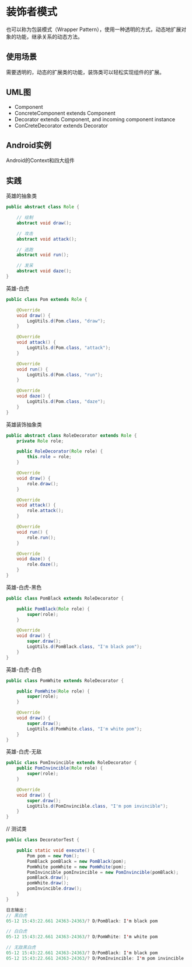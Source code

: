 # 装饰者模式
也可以称为包装模式（Wrapper Pattern），使用一种透明的方式，动态地扩展对象的功能，继承关系的动态方法。

## 使用场景
需要透明的，动态的扩展类的功能，装饰类可以轻松实现组件的扩展。

## UML图
- Component
- ConcreteComponent extends Component
- Decorator extends Component, and incoming component instance
- ConCreteDecorator extends Decorator

## Android实例
Android的Context和四大组件

## 实践
英雄的抽象类
```Java
public abstract class Role {

    // 绘制
    abstract void draw();

    // 攻击
    abstract void attack();

    // 逃跑
    abstract void run();

    // 发呆
    abstract void daze();
}
```

英雄-白虎
```Java
public class Pom extends Role {

    @Override
    void draw() {
        LogUtils.d(Pom.class, "draw");
    }

    @Override
    void attack() {
        LogUtils.d(Pom.class, "attack");
    }

    @Override
    void run() {
        LogUtils.d(Pom.class, "run");
    }

    @Override
    void daze() {
        LogUtils.d(Pom.class, "daze");
    }
}
```

英雄装饰抽象类
```Java
public abstract class RoleDecorator extends Role {
    private Role role;

    public RoleDecorator(Role role) {
        this.role = role;
    }

    @Override
    void draw() {
        role.draw();
    }

    @Override
    void attack() {
        role.attack();
    }

    @Override
    void run() {
        role.run();
    }

    @Override
    void daze() {
        role.daze();
    }
}
```

英雄-白虎-黑色
```Java
public class PomBlack extends RoleDecorator {

    public PomBlack(Role role) {
        super(role);
    }

    @Override
    void draw() {
        super.draw();
        LogUtils.d(PomBlack.class, "I'm black pom");
    }
}
```

英雄-白虎-白色
```Java
public class PomWhite extends RoleDecorator {

    public PomWhite(Role role) {
        super(role);
    }

    @Override
    void draw() {
        super.draw();
        LogUtils.d(PomWhite.class, "I'm white pom");
    }
}
```

英雄-白虎-无敌
```Java
public class PomInvincible extends RoleDecorator {
    public PomInvincible(Role role) {
        super(role);
    }

    @Override
    void draw() {
        super.draw();
        LogUtils.d(PomInvincible.class, "I'm pom invincible");
    }
}
```

// 测试类
```Java
public class DecoratorTest {

    public static void execute() {
        Pom pom = new Pom();
        PomBlack pomBlack = new PomBlack(pom);
        PomWhite pomWhite = new PomWhite(pom);
        PomInvincible pomInvincible = new PomInvincible(pomBlack);
        pomBlack.draw();
        pomWhite.draw();
        pomInvincible.draw();
    }
}

日志输出：
// 黑白虎
05-12 15:43:22.661 24363-24363/? D/PomBlack: I'm black pom

// 白白虎
05-12 15:43:22.661 24363-24363/? D/PomWhite: I'm white pom

// 无敌黑白虎
05-12 15:43:22.661 24363-24363/? D/PomBlack: I'm black pom
05-12 15:43:22.661 24363-24363/? D/PomInvincible: I'm pom invincible
```
